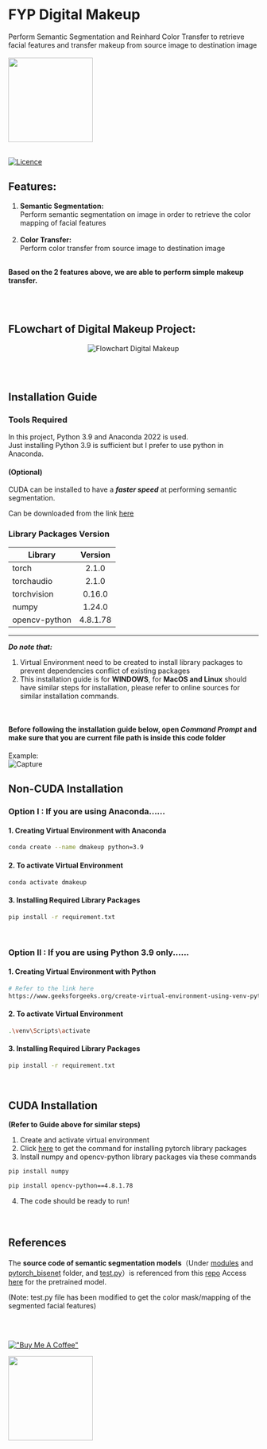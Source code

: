 # FYP Digital Makeup

Perform Semantic Segmentation and Reinhard Color Transfer to retrieve facial features and transfer makeup from source image to destination image<br><br>
<img src="https://github.com/zijian99/FYP_DigitalMakeup/assets/92379986/542392bc-67b3-4750-9bbe-8f7eb78dc17e" width="170" height="170"><br><br>

[![Licence](https://img.shields.io/badge/LICENSE-MIT-green.svg?style=for-the-badge)](https://github.com/zijian99/FYP_DigitalMakeup/blob/main/LICENSE)


## Features:
1. **Semantic Segmentation:**<br>
Perform semantic segmentation on image in order to retrieve the color mapping of facial features<br><br>
2. **Color Transfer:**<br>
Perform color transfer from source image to destination image<br><br>

**Based on the 2 features above, we are able to perform simple makeup transfer.**

<br><br>


## FLowchart of Digital Makeup Project:

<div align="center">
  
![Flowchart Digital Makeup](https://github.com/zijian99/FYP_DigitalMakeup/assets/92379986/cc663a45-ca6b-4396-84e5-0451637e1d86)

</div>



<br><br>

## Installation Guide

### Tools Required
In this project, Python 3.9 and Anaconda 2022 is used.<br>
Just installing Python 3.9 is sufficient but I prefer to use python in Anaconda.<br>

#### (Optional)
CUDA can be installed to have a ***faster speed*** at performing semantic segmentation.

Can be downloaded from the link [here](https://developer.nvidia.com/cuda-11-8-0-download-archive)
<br>

### Library Packages Version
| Library       | Version       | 
| ------------- |:-------------:| 
| torch         | 2.1.0         | 
| torchaudio    | 2.1.0         | 
| torchvision   | 0.16.0        | 
| numpy         | 1.24.0        | 
| opencv-python | 4.8.1.78      | 

------

***Do note that:***
1. Virtual Environment need to be created to install library packages to prevent dependencies conflict of existing packages
2. This installation guide is for **WINDOWS**, for **MacOS and Linux** should have similar steps for installation, please refer to online sources for similar installation commands.

<br>

#### Before following the installation guide below, open ***Command Prompt*** and make sure that you are current file path is inside this code folder<br>

Example:<br>
![Capture](https://github.com/zijian99/FYP_DigitalMakeup/assets/92379986/f6b014f3-02c3-466d-9a6a-14830c0f08e4)


## Non-CUDA Installation
### Option I : If you are using Anaconda......
#### 1. Creating Virtual Environment with Anaconda
```bash
conda create --name dmakeup python=3.9
```
#### 2. To activate Virtual Environment
```bash
conda activate dmakeup
```
#### 3. Installing Required Library Packages 
```bash
pip install -r requirement.txt
```
<br>



### Option II : If you are using Python 3.9 only......
#### 1. Creating Virtual Environment with Python
```bash
# Refer to the link here
https://www.geeksforgeeks.org/create-virtual-environment-using-venv-python/ 
```
#### 2. To activate Virtual Environment
```bash
.\venv\Scripts\activate
```
#### 3. Installing Required Library Packages 
```bash
pip install -r requirement.txt
```
<br>


## CUDA Installation 
**(Refer to Guide above for similar steps)**
1. Create and activate virtual environment
2. Click [here](https://pytorch.org/get-started/locally/) to get the command for installing pytorch library packages
3. Install numpy and opencv-python library packages via these commands
```bash
pip install numpy
```
```bash
pip install opencv-python==4.8.1.78
```
4. The code should be ready to run! 
<br><br><br>

## References
The **source code of semantic segmentation models**（Under [modules](https://github.com/zijian99/FYP_DigitalMakeup/tree/main/modules) and [pytorch_bisenet](https://github.com/zijian99/FYP_DigitalMakeup/tree/main/pytorch_bisenet) folder, and [test.py](https://github.com/zijian99/FYP_DigitalMakeup/blob/main/test.py)）is referenced from this [repo](https://github.com/zllrunning/face-parsing.PyTorch) 
Access [here](https://drive.google.com/drive/u/0/folders/188a_pHxfhAn4z2kwoP9tWXpt8L1M0u7J?ths=true) for the pretrained model.

(Note: test.py file has been modified to get the color mask/mapping of the segmented facial features)

<br><br>

[!["Buy Me A Coffee"](https://www.buymeacoffee.com/assets/img/custom_images/orange_img.png)](https://www.buymeacoffee.com/zj99)

<img src="https://github.com/zijian99/FYP_DigitalMakeup/assets/92379986/f0259962-dac3-4d64-8269-c2917fa3c39f" width="170" height="170">

